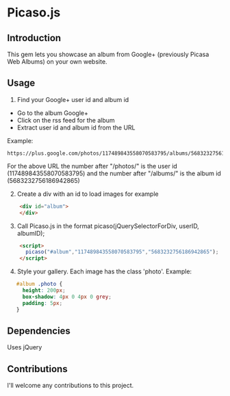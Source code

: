 Picaso.js
=========

Introduction
------------

This gem lets you showcase an album from Google+ (previously Picasa Web Albums)
on your own website. 

Usage
-----
1. Find your Google+ user id and album id
  - Go to the album Google+
  - Click on the rss feed for the album
  - Extract user id and album id from the URL
  
Example:

    https://plus.google.com/photos/117489843558070583795/albums/5683232756186942865
  
For the above URL the number after "/photos/" is the user id 
(117489843558070583795) and the number after "/albums/" is the album id 
(5683232756186942865)
  
2. Create a div with an id to load images for example
```html
    <div id="album">
    </div>
```
3. Call Picaso.js in the format picaso(jQuerySelectorForDiv, userID, albumID);
```html
    <script>
      picaso("#album","117489843558070583795","5683232756186942865");
    </script>
```
4. Style your gallery. Each image has the class 'photo'. Example:
```css
   #album .photo {
     height: 200px;
     box-shadow: 4px 0 4px 0 grey;
     padding: 5px;
   }
```
Dependencies
------------

Uses jQuery

Contributions
-------------

I'll welcome any contributions to this project.
